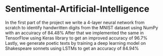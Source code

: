 # Sentimental-Artificial-Intelligence
In the first part of the project we write a 4-layer neural network from scratch to identify handwritten digits from the MNIST dataset using NumPy with an accuiracy of 84.48%
After that we implemented the same in TensorFlow using Keras library to get an improved accuracy of 96.7%  
Lastly, we generate poetic texts by training a deep learning model on Shakespeare sonnets using LSTMs to get an accuracy of 84.94%
